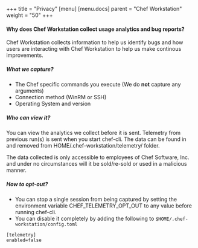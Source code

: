 +++
title = "Privacy"
[menu]
  [menu.docs]
    parent = "Chef Workstation"
    weight = "50"
+++

#### Why does Chef Workstation collect usage analytics and bug reports? 

Chef Workstation collects information to help us identify bugs and how users are interacting with Chef Workstation to help us make continous improvements.

##### What we capture? 

- The Chef specific commands you execute (We do **not** capture any arguments)
- Connection method (WinRM or SSH)
- Operating System and version 

##### Who can view it?

You can view the analytics we collect before it is sent. Telemetry from previous run(s) is sent when you start chef-cli. The data can be found in and removed from HOME/.chef-workstation/telemetry/ folder. 

The data collected is only accessible to employees of Chef Software, Inc. and under no circumstances will it be sold/re-sold or used in a malicious manner. 

##### How to opt-out?

- You can stop a single session from being captured by setting the environment variable CHEF_TELEMETRY_OPT_OUT to any value before running chef-cli. 
- You can disable it completely by adding the following to `$HOME/.chef-workstation/config.toml`

```
[telemetry]
enabled=false
```